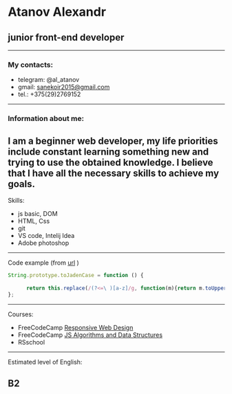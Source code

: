 # Atanov Alexandr
 
## junior front-end developer
 
---
 
### My contacts:
* telegram: @al_atanov
* gmail: sanekoir2015@gmail.com
* tel.: +375(29)2769152
---
### Information about me:
I am a beginner web developer, my life priorities include constant learning something new and trying to use the obtained knowledge. I believe that I have all the necessary skills to achieve my goals.
---
 
Skills: 
* js basic, DOM
* HTML, Css
* git
* VS code, Intelij Idea
* Adobe photoshop
 
---
Code example (from [url](https://cutt.ly/lWAGlv2) )
 
```javascript
String.prototype.toJadenCase = function () {
 
      return this.replace(/(?<=\ )[a-z]/g, function(m){return m.toUpperCase();}).replace(this[0], function(m){return m.toUpperCase();})
}; 
```
---
 
Courses:
* FreeCodeCamp [Responsive Web Design](https://www.freecodecamp.org/learn/responsive-web-design/)
* FreeCodeCamp [JS Algorithms and Data Structures](https://www.freecodecamp.org/learn/javascript-algorithms-and-data-structures/)
* RSschool
 
---
 
Estimated level of English: 
##          B2
